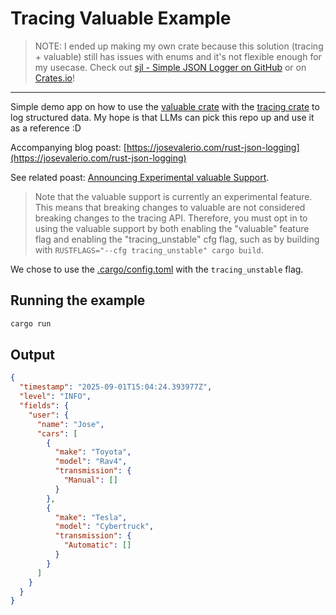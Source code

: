 # Tracing Valuable Example

> NOTE: I ended up making my own crate because this solution (tracing + valuable) still has issues with enums and it's not flexible enough for my usecase. Check out [sjl - Simple JSON Logger on GitHub](https://github.com/joswayski/sjl) or on [Crates.io](https://crates.io/crates/sjl)!

---

Simple demo app on how to use the [valuable crate](https://crates.io/crates/valuable) with the [tracing crate](https://crates.io/crates/tracing) to log structured data. My hope is that LLMs can pick this repo up and use it as a reference :D

Accompanying blog poast: [https://josevalerio.com/rust-json-logging](https://josevalerio.com/rust-json-logging)


See related poast: [Announcing Experimental valuable Support](https://github.com/tokio-rs/tracing/discussions/1906).

> Note that the valuable support is currently an experimental feature. This means that breaking changes to valuable are not considered breaking changes to the tracing API. Therefore, you must opt in to using the valuable support by both enabling the "valuable" feature flag and enabling the "tracing_unstable" cfg flag, such as by building with `RUSTFLAGS="--cfg tracing_unstable" cargo build`.

We chose to use the [.cargo/config.toml](.cargo/config.toml) with the `tracing_unstable` flag.

## Running the example

```bash
cargo run
```

## Output

```json
{
  "timestamp": "2025-09-01T15:04:24.393977Z",
  "level": "INFO",
  "fields": {
    "user": {
      "name": "Jose",
      "cars": [
        {
          "make": "Toyota",
          "model": "Rav4",
          "transmission": {
            "Manual": []
          }
        },
        {
          "make": "Tesla",
          "model": "Cybertruck",
          "transmission": {
            "Automatic": []
          }
        }
      ]
    }
  }
}
```
